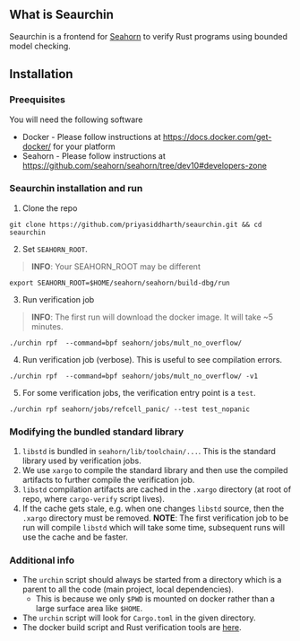 ## What is Seaurchin
Seaurchin is a frontend for [Seahorn](https://github.com/seahorn/seahorn) to verify Rust programs using bounded model checking.
## Installation

### Preequisites
You will need the following software

* Docker - Please follow instructions at https://docs.docker.com/get-docker/ for your platform
* Seahorn - Please follow instructions at https://github.com/seahorn/seahorn/tree/dev10#developers-zone

### Seaurchin installation and run
1. Clone the repo
```
git clone https://github.com/priyasiddharth/seaurchin.git && cd seaurchin
```
2. Set `SEAHORN_ROOT`. 
> **INFO**: Your SEAHORN_ROOT may be different
```
export SEAHORN_ROOT=$HOME/seahorn/seahorn/build-dbg/run
```
3. Run verification job
> **INFO**: The first run will download the docker image. It will take ~5 minutes.
```
./urchin rpf  --command=bpf seahorn/jobs/mult_no_overflow/
```
4. Run verification job (verbose). This is useful to see compilation errors.
```
./urchin rpf  --command=bpf seahorn/jobs/mult_no_overflow/ -v1
```

5. For some verification jobs, the verification entry point is a `test`. 
```
./urchin rpf seahorn/jobs/refcell_panic/ --test test_nopanic
```


### Modifying the bundled standard library
1. `libstd` is bundled in `seahorn/lib/toolchain/...`. This is the standard library used by verification jobs.
2. We use `xargo` to compile the standard library and then use the compiled artifacts to further compile the verification job.
3. `libstd` compilation artifacts are cached in the `.xargo` directory (at root of repo, where `cargo-verify` script lives).
4. If the cache gets stale, e.g. when one changes `libstd` source, then the `.xargo` directory must be removed.
**NOTE**: The first verification job to be run will compile `libstd` which will take some time, subsequent runs will use the cache and be faster.

### Additional info

* The `urchin` script should always be started from a directory which is a parent to all the code (main project, local dependencies). 
  * This is because we only `$PWD` is mounted on docker rather than a large surface area like `$HOME`.  
* The `urchin` script will look for `Cargo.toml` in the given directory.
* The docker build script and Rust verification tools are [here](https://github.com/priyasiddharth/rust-verification-tools/tree/external).
